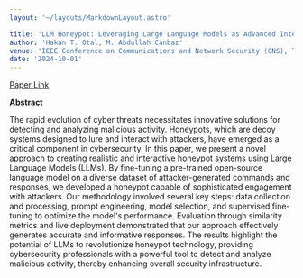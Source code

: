 ```yaml
---
layout: '~/layouts/MarkdownLayout.astro'

title: 'LLM Honeypot: Leveraging Large Language Models as Advanced Interactive Honeypot Systems'
author: 'Hakan T. Otal, M. Abdullah Canbaz'
venue: 'IEEE Conference on Communications and Network Security (CNS), Taiwan'
date: '2024-10-01'
---
```


[Paper Link](https://ieeexplore.ieee.org/document/10735607)

**Abstract**

The rapid evolution of cyber threats necessitates innovative solutions for detecting and analyzing malicious activity. Honeypots, which are decoy systems designed to lure and interact with attackers, have emerged as a critical component in cybersecurity. In this paper, we present a novel approach to creating realistic and interactive honeypot systems using Large Language Models (LLMs). By fine-tuning a pre-trained open-source language model on a diverse dataset of attacker-generated commands and responses, we developed a honeypot capable of sophisticated engagement with attackers. Our methodology involved several key steps: data collection and processing, prompt engineering, model selection, and supervised fine-tuning to optimize the model's performance. Evaluation through similarity metrics and live deployment demonstrated that our approach effectively generates accurate and informative responses. The results highlight the potential of LLMs to revolutionize honeypot technology, providing cybersecurity professionals with a powerful tool to detect and analyze malicious activity, thereby enhancing overall security infrastructure.
